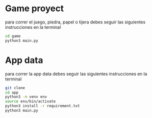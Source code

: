 # Game proyect

para correr el juego, piedra, papel o tijera debes seguir las siguientes instrucciones en la terminal

```sh
cd game
python3 main.py
```

# App data

para correr la app data debes seguir las siguientes instrucciones en la terminal

```sh
git clone
cd app
python3 -m venv env
source env/bin/activate
python3 install -r requirement.txt
python3 main.py
```